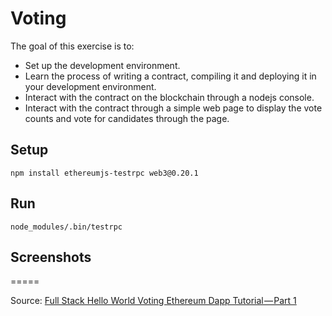 # Voting

The goal of this exercise is to:

- Set up the development environment.
- Learn the process of writing a contract, compiling it and deploying it in your development environment.
- Interact with the contract on the blockchain through a nodejs console.
- Interact with the contract through a simple web page to display the vote counts and vote for candidates through the page.

## Setup

```
npm install ethereumjs-testrpc web3@0.20.1
```

## Run

```
node_modules/.bin/testrpc
```

## Screenshots

<!--
![screenshot 1](https://koenig-media.raywenderlich.com/uploads/2014/07/MoveCardsNoClip.gif)
-->

=====

Source: [Full Stack Hello World Voting Ethereum Dapp Tutorial — Part 1](https://medium.com/@mvmurthy/full-stack-hello-world-voting-ethereum-dapp-tutorial-part-1-40d2d0d807c2)
